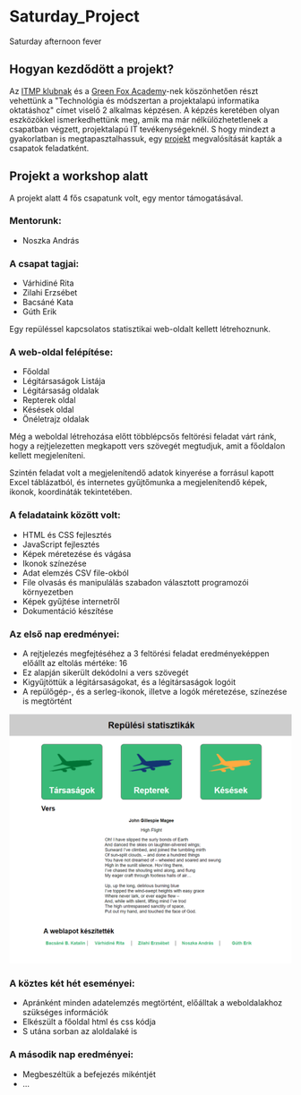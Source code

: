 # Saturday_Project
Saturday afternoon fever

## Hogyan kezdődött a projekt?

Az [ITMP klubnak](https://itmp.hu/) és a [Green Fox Academy](https://www.greenfoxacademy.com/)-nek köszönhetően részt vehettünk a "Technológia és módszertan a projektalapú informatika oktatáshoz" címet viselő 2 alkalmas képzésen. 
A képzés keretében olyan eszközökkel ismerkedhettünk meg, amik ma már nélkülözhetetlenek a csapatban végzett, projektalapú IT tevékenységeknél. S hogy mindezt a gyakorlatban is megtapasztalhassuk, egy [projekt](https://github.com/green-fox-academy/http-info-syllabus/blob/master/project-work.md) megvalósítását kapták a csapatok feladatként.

## Projekt a workshop alatt

A projekt alatt 4 fős csapatunk volt, egy mentor támogatásával. 

### Mentorunk: 
 - Noszka András

### A csapat tagjai:

 - Várhidiné Rita
 - Zilahi Erzsébet
 - Bacsáné Kata
 - Gúth Erik
 
Egy repüléssel kapcsolatos statisztikai web-oldalt kellett létrehoznunk.

### A web-oldal felépítése:

 - Főoldal
 - Légitársaságok Listája
 - Légitársaság oldalak
 - Repterek oldal
 - Késések oldal
 - Önéletrajz oldalak
 
Még a weboldal létrehozása előtt többlépcsős feltörési feladat várt ránk, hogy a rejtjelezetten megkapott vers szövegét megtudjuk, amit a főoldalon kellett megjeleníteni.

Szintén feladat volt a megjelenítendő adatok kinyerése a forrásul kapott Excel táblázatból, és internetes gyűjtőmunka a megjelenítendő képek, ikonok, koordináták tekintetében.

### A feladataink között volt:

 - HTML és CSS fejlesztés
 - JavaScript fejlesztés
 - Képek méretezése és vágása
 - Ikonok színezése
 - Adat elemzés CSV file-okból
 - File olvasás és manipulálás szabadon választott programozói környezetben
 - Képek gyűjtése internetről
 - Dokumentáció készítése 
 
### Az első nap eredményei:

 - A rejtjelezés megfejtéséhez a 3 feltörési feladat eredményeképpen előállt az eltolás mértéke: 16
 - Ez alapján sikerült dekódolni a vers szövegét
 - Kigyűjtöttük a légitársaságokat, és a légitársaságok logóit
 - A repülőgép-, és a serleg-ikonok, illetve a logók méretezése, színezése is megtörtént
 
 ![eredmeny.png](eredmeny.png)
 
### A köztes két hét eseményei:

 - Apránként minden adatelemzés megtörtént, előálltak a weboldalakhoz szükséges információk
 - Elkészült a főoldal html és css kódja
 - S utána sorban az aloldalaké is
 
### A második nap eredményei:

 - Megbeszéltük a befejezés mikéntjét
 - ...
 